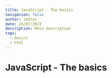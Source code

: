 ```yaml
---
title: JavaScript - The basics
navigation: false
author: imStav
date: 25/07/2023
description: Meta description
tags:
  - basics
  - html
---
```


# JavaScript - The basics